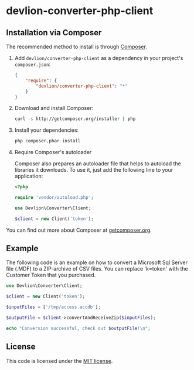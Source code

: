 # devlion-converter-php-client


Installation via Composer
-------------------------

The recommended method to install is through [Composer](http://getcomposer.org).

1. Add `devlion/converter-php-client` as a dependency in your project's `composer.json`:

    ```json
    {
        "require": {
            "devlion/converter-php-client": "*"
        }
    }
    ```

2. Download and install Composer:

    ```bash
    curl -s http://getcomposer.org/installer | php
    ```

3. Install your dependencies:

    ```bash
    php composer.phar install
    ```

4. Require Composer's autoloader

    Composer also prepares an autoloader file that helps to autoload the libraries it downloads. To use it, just add the following line to your application:

    ```php
    <?php

    require 'vendor/autoload.php';

    use Devlion\Converter\Client;

    $client = new Client('token');
    ```
You can find out more about Composer at [getcomposer.org](http://getcomposer.org).


Example
-------

The following code is an example on how to convert a Microsoft Sql Server file (.MDF) to a ZIP-archive of CSV files. You can replace 'k=token' with the Customer Token that you purchased.

```php
use Devlion\Converter\Client;

$client = new Client('token');

$inputFiles = ['/tmp/access.accdb'];

$outputFile = $client->convertAndReceiveZip($inputFiles);

echo "Conversion successful, check out $outputFile!\n";
```


License
-------

This code is licensed under the [MIT license](https://opensource.org/licenses/MIT).
